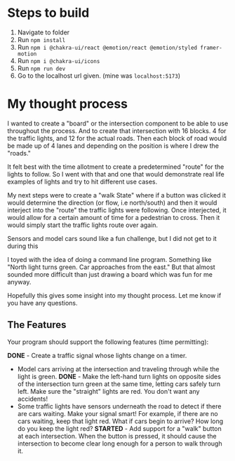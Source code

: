 # Steps to build

1. Navigate to folder
2. Run `npm install`
3. Run `npm i @chakra-ui/react @emotion/react @emotion/styled framer-motion`
4. Run `npm i @chakra-ui/icons`
5. Run `npm run dev`
6. Go to the localhost url given. (mine was `localhost:5173`)

# My thought process

I wanted to create a "board" or the intersection component to be able to use throughout the process. And to create that intersection with 16 blocks. 4 for the traffic lights, and 12 for the actual roads. Then each block of road would be made up of 4 lanes and depending on the position is where I drew the "roads." 

It felt best with the time allotment to create a predetermined "route" for the lights to follow. So I went with that and one that would demonstrate real life examples of lights and try to hit different use cases. 

My next steps were to create a "walk State" where if a button was clicked it would determine the direction (or flow, i.e north/south) and then it would interject into the "route" the traffic lights were following. Once interjected, it would allow for a certain amount of time for a pedestrian to cross. Then it would simply start the traffic lights route over again.

Sensors and model cars sound like a fun challenge, but I did not get to it during this

I toyed with the idea of doing a command line program. Something like "North light turns green. Car approaches from the east." But that almost sounded more difficult than just drawing a board which was fun for me anyway. 

Hopefully this gives some insight into my thought process. Let me know if you have any questions.

## The Features

Your program should support the following features (time permitting):

**DONE** - Create a traffic signal whose lights change on a timer. 
- Model cars arriving at the intersection and traveling through while the light is green.
**DONE** - Make the left-hand turn lights on opposite sides of the intersection turn green at the same time, letting cars safely turn left. Make sure the "straight" lights are red. You don't want any accidents!
- Some traffic lights have sensors underneath the road to detect if there are cars waiting. Make your signal smart! For example, if there are no cars waiting, keep that light red. What if cars begin to arrive? How long do you keep the light red?
**STARTED** - Add support for a "walk" button at each intersection. When the button is pressed, it should cause the intersection to become clear long enough for a person to walk through it.
 
 
